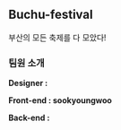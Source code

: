 <h2>Buchu-festival</h2>부산의 모든 축제를 다 모았다!

<h3>팀원 소개</h3>

<b>Designer : </b>

<b>Front-end : sookyoungwoo</b> 

<b>Back-end : </b>
